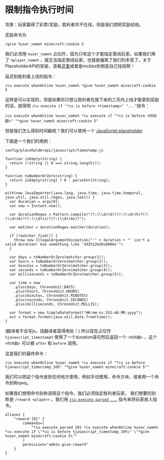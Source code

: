 # 限制指令执行时间

背景：玩家赢得了彩票/奖励，胜利者并不在线，但是我们想把奖励给他。

奖励命令为

`/give %user_name% minecraft:cookie 5`

我们必须用 `%user_name%` 占位符，因为只有这个才能指定离线玩家。如果我们用了 `%player_name%` ，就无法指定离线玩家，也就是偏离了我们的本意了。关于PlaceholderAPI的安装，请看[这里](https://github.com/randombyte-developer/PlaceholderAPI/releases)或者是mcbbs你倒是自己找找啊！

延迟到胜利者上线的指令：

`/cu execute whenOnline %user_name% *give %user_name% minecraft:cookie 5`

这样是可以实现的，但是如果你只想让胜利者在接下来的三天内上线才能拿到奖励的话，就得用 `/cu execute if "*cu is before <timestamp>" "..."`指令：

`/cu execute whenOnline %user_name% *cu execute if "*cu is before <时间戳>" "*give %user_name% minecraft:cookie 5"`

但是我们怎么得到时间戳呢？我们可以使用一个 [JavaScript placeholder](https://github.com/ronaldburns/PlaceholderAPI/wiki/JavaScript-placeholders)

下面是一个我们的用例：

`config/placeholderapi/javascript/timestamp.js`

```text
function isEmpty(string) {
  return (!string || 0 === string.length());
}

function toNumberOrZero(string) {
  return isEmpty(string) ? 0 : parseInt(string);
}

with(new JavaImporter(java.lang, java.time, java.time.temporal, java.util, java.util.regex, java.text)) {
  var duration = args[0];
  var now = Instant.now();

  var durationRegex = Pattern.compile("(?:(\\d+)d)?(?:(\\d+)h)?(?:(\\d+)m)?(?:(\\d+)s)?(?:(\\d+)ms)?");

  var matcher = durationRegex.matcher(duration);

  if (!matcher.find()) {
    throw new IllegalArgumentException("'" + duration + "' isn't a valid duration! Use something like '3d2h12m30s800ms'")
  }

  var days = toNumberOrZero(matcher.group(1));
  var hours = toNumberOrZero(matcher.group(2));
  var minutes = toNumberOrZero(matcher.group(3));
  var seconds = toNumberOrZero(matcher.group(4));
  var milliseconds = toNumberOrZero(matcher.group(5));

  var time = now
    .plus(days, ChronoUnit.DAYS)
    .plus(hours, ChronoUnit.HOURS)
    .plus(minutes, ChronoUnit.MINUTES)
    .plus(seconds, ChronoUnit.SECONDS)
    .plus(milliseconds, ChronoUnit.MILLIS);

  var format = new SimpleDateFormat("HH:mm:ss.SSS-dd.MM.yyyy");
  out = format.format(java.util.Date.from(time));
}
```

\(翻译者不会写js，找翻译者莫得用处！\) 所以现在占位符 `%javascript_timestamp%` 使用了一个duration语句然后返回一个 `<时间戳>` ，这个 `<时间戳>` 可以被 `after` 和 `before` 调用。

这是我们的最终命令：

`/cu execute whenOnline %user_name% *cu execute if "*cu is before %javascript_timestamp_3d%" "*give %user_name% minecraft:cookie 5""`

我们可以把这个指令放到任何地方使用，例如手动使用，命令方块，或者用一个命令别称qwq。

如果我们想用命令别称调用这个指令，我们必须指定胜利者玩家。 我们想要的别称是 `/reward <player>` 。我们用 [`/cu execute parsed ...`](https://github.com/Scott-CT/CommandUtilswiki-zh_CN/wiki/%E6%89%A7%E8%A1%8C%E5%91%BD%E4%BB%A4#parsed-%E8%A7%A3%E6%9E%90) 指令来将玩家放入指令。

```text
aliases {
    "reward {0}" {
        commands=[
            "*cu execute parsed {0} *cu execute whenOnline %user_name% *cu execute if \"*cu is before %javascript_timestamp_3d%\" \"*give %user_name% minecraft:cookie 5\""
        ]
        permission="admin.give-reward"
    }
}
```

